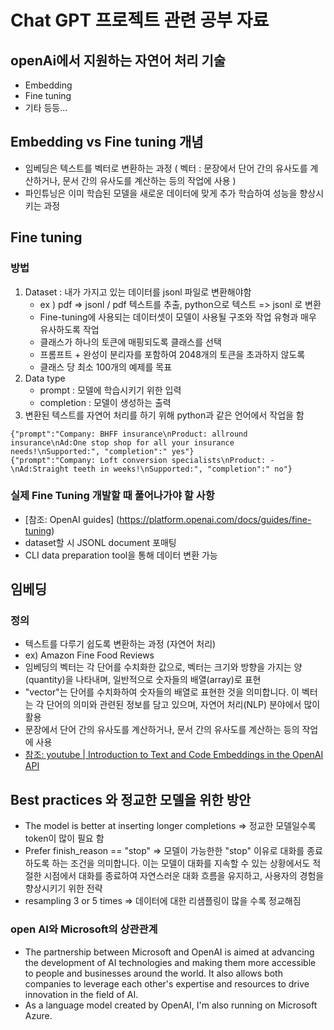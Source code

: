 # Chat GPT 프로젝트 관련 공부 자료

## openAi에서 지원하는 자연어 처리 기술
- Embedding
- Fine tuning
- 기타 등등...

## Embedding vs Fine tuning 개념
- 임베딩은 텍스트를 벡터로 변환하는 과정 ( 벡터 : 문장에서 단어 간의 유사도를 계산하거나, 문서 간의 유사도를 계산하는 등의 작업에 사용 )
- 파인튜닝은 이미 학습된 모델을 새로운 데이터에 맞게 추가 학습하여 성능을 향상시키는 과정

## Fine tuning
### 방법
1. Dataset : 내가 가지고 있는 데이터를 jsonl 파일로 변환해야함
    - ex ) pdf => jsonl / pdf 텍스트를 추출, python으로 텍스트 => jsonl 로 변환
    - Fine-tuning에 사용되는 데이터셋이 모델이 사용될 구조와 작업 유형과 매우 유사하도록 작업
    - 클래스가 하나의 토큰에 매핑되도록 클래스를 선택
    - 프롬프트 + 완성이 분리자를 포함하여 2048개의 토큰을 초과하지 않도록
    - 클래스 당 최소 100개의 예제를 목표
2. Data type
    - prompt : 모델에 학습시키기 위한 입력
    - completion : 모델이 생성하는 출력
3. 변환된 텍스트를 자연어 처리를 하기 위해 python과 같은 언어에서 작업을 함
```
{"prompt":"Company: BHFF insurance\nProduct: allround insurance\nAd:One stop shop for all your insurance needs!\nSupported:", "completion":" yes"}
{"prompt":"Company: Loft conversion specialists\nProduct: -\nAd:Straight teeth in weeks!\nSupported:", "completion":" no"}
```

### 실제 Fine Tuning 개발할 때 풀어나가야 할 사항
- [참조: OpenAI guides] (https://platform.openai.com/docs/guides/fine-tuning)
- dataset할 시 JSONL document 포매팅
- CLI data preparation tool을 통해 데이터 변환 가능

## 임베딩
### 정의
- 텍스트를 다루기 쉽도록 변환하는 과정 (자연어 처리)
- ex) Amazon Fine Food Reviews
- 임베딩의 벡터는 각 단어를 수치화한 값으로, 벡터는 크기와 방향을 가지는 양(quantity)을 나타내며, 일반적으로 숫자들의 배열(array)로 표현
- "vector"는 단어를 수치화하여 숫자들의 배열로 표현한 것을 의미합니다. 이 벡터는 각 단어의 의미와 관련된 정보를 담고 있으며, 자연어 처리(NLP) 분야에서 많이 활용
- 문장에서 단어 간의 유사도를 계산하거나, 문서 간의 유사도를 계산하는 등의 작업에 사용
- [참조: youtube | Introduction to Text and Code Embeddings in the OpenAI API](https://www.youtube.com/watch?v=mnTV_TIkf9M)

## Best practices 와 정교한 모델을 위한 방안
- The model is better at inserting longer completions => 정교한 모델일수록 token이 많이 필요 함
- Prefer finish_reason == "stop"
    => 모델이 가능한한 "stop" 이유로 대화를 종료하도록 하는 조건을 의미합니다. 이는 모델이 대화를 지속할 수 있는 상황에서도 적절한 시점에서 대화를 종료하여 자연스러운 대화 흐름을         유지하고, 사용자의 경험을 향상시키기 위한 전략
- resampling 3 or 5 times => 데이터에 대한 리샘플링이 많을 수록 정교해짐

### open AI와 Microsoft의 상관관계
- The partnership between Microsoft and OpenAI is aimed at advancing the development of AI technologies and making them more accessible to people and businesses around the world. It also allows both companies to leverage each other's expertise and resources to drive innovation in the field of AI.
- As a language model created by OpenAI, I'm also running on Microsoft Azure.
